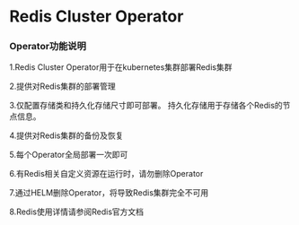 # Redis Cluster Operator

### Operator功能说明

1.Redis Cluster Operator用于在kubernetes集群部署Redis集群

2.提供对Redis集群的部署管理

3.仅配置存储类和持久化存储尺寸即可部署。 持久化存储用于存储各个Redis的节点信息。

4.提供对Redis集群的备份及恢复

5.每个Operator全局部署一次即可

6.有Redis相关自定义资源在运行时，请勿删除Operator

7.通过HELM删除Operator，将导致Redis集群完全不可用

8.Redis使用详情请参阅Redis官方文档

